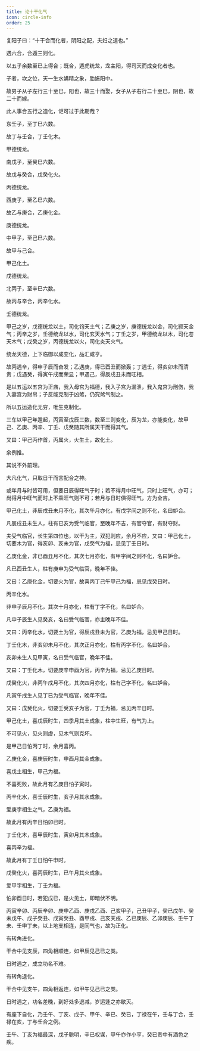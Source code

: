 ```yaml
---
title: 论十干化气
icon: circle-info
order: 25
---
```


复阳子曰：“十干合而化者，阴阳之配，夫妇之道也。”

遇六合，合遁三则化。

以五子余数至已上得合；既合，遁虎统龙，龙主阳，得司天而成变化者也。

子者，坎之位，天一生水媾精之象，胎娠阳中。

故男子从子左行三十至巳，阳也，故三十而娶，女子从子右行二十至巳，阴也，故二十而嫁。

此人事合五行之造化，讵可过于此期哉？

东壬子，至丁巳六数。

故丁与壬合，丁壬化木。

甲德统龙。

南戊子，至癸巳六数。

故戊与癸合，戊癸化火。

丙德统龙。

西庚子，至乙巳六数。

故乙与庚合，乙庚化金。

庚德统龙。

中甲子，至己巳六数。

故甲与己合。

甲己化土。

戊德统龙。

北丙子，至辛巳六数。

故丙与辛合，丙辛化水。

壬德统龙。

甲己之岁，戊德统龙以土，司化钧天土气；乙庚之岁，庚德统龙以金，司化颢天金气；丙辛之岁，壬德统龙以水，司化玄天水气；丁壬之岁，甲德统龙以木，司化苍天木气；戊癸之岁，丙德统龙以火，司化炎天火气。

统龙天德，上下临御以成变化，品汇咸亨。

故丙遇辛，得申子辰而奋发；乙遇庚，得已酉丑而掀轰；丁遇壬，得亥卯未而清贵；戊遇癸，得寅午戌而荣显；甲遇己，得辰戌丑未而旺相。

是以五运以五宫为正庙，我入母宫为福德，我入子宫为漏泄，我入鬼宫为刑伤，我入妻宫为财帛；子反能克制于凶煞，仍究煞气制之。

所以五运造化无穷，唯生克制化。

三车以甲己年遁起，丙寅至戊辰三数，数至三则变化，辰为龙，亦能变化，故甲己、乙庚、丙辛、丁壬、戊癸随其所属天干而得其气。

又曰：甲己丙作首，丙属火，火生土，故化土。

余例推。

其说不外前理。

大凡化气，只取日干而言配合之神。

或年月与时皆可用，但要日辰得旺气于时；若不得月中旺气，只时上旺气，亦可；尚得月中旺气而时上不乘旺气则不可；若月与日时俱得旺气，方为全吉。

甲己化土，非辰戌丑未月不化，其次午月亦化，有戊字间之则不化，名曰妒合。

凡辰戌丑未生人，柱有已亥为受气临官，至晚年不吉，有官夺官，有财夺财。

夫受气临官，长生第四位也，以干为主，双犯则应，余月不应，又曰：甲己化土，切要木为官，得亥卯、亥未为官，戊癸气为福，忌见丁壬日时。

乙庚化金，非已酉丑月不化，其次七月亦化，有甲字间之则不化，名曰妒合。

凡已酉丑生人，柱有庚申为受气临官，晚年不佳。

又曰：乙庚化金，切要火为官，故喜丙丁己午甲己为福，忌见戊癸日时。

丙辛化水。

非申子辰月不化，其次十月亦化，柱有丁字不化，名曰妒合。

凡申子辰生人见癸亥，名曰受气临官，亦主晚年不佳。

又曰：丙辛化水，切要土为官，得辰戌丑未为官，乙庚为福，忌见甲己日时。

丁壬化木，非亥卯未月不化，其次正月亦化，柱有丙字不化，名曰妒合。

亥卯未生人见甲寅，名曰受气临官，晚年不佳。

又曰：丁壬化木，切要庚辛申酉为官，丙辛为福，忌见乙庚日时。

戊癸化火，非丙午戌月不化，其次四月亦化，柱有己字不化，名曰妒合。

凡寅午戌生人见丁已为受气临官，晚年不佳。

又曰：戊癸化火，切要壬癸亥子为官，丁壬为福，忌见丙辛日时。

甲己化土，喜戊辰时生，四季月其土成象，柱中生旺，有气为上。

不可见火，见火则虚，见木气则克坏。

是甲己日怕丙丁时，余月喜丙。

乙庚化金，喜庚辰时生，申酉月其金成象。

喜戊土相生，甲己为福。

不喜死败，故此月有乙庚日怕子寅时。

丙辛化水，喜壬辰时生，亥子月其水成象。

爱庚字相生之气，乙庚为福。

故此月有丙辛日怕卯已时。

丁壬化木，喜甲辰时生，寅卯月其木成象。

喜丙辛为福。

故此月有丁壬日怕午申时。

戊癸化火，喜丙辰时生，已午月其火成象。

爱甲字相生，丁壬为福。

怕卯酉日时，若犯戊已，是火见土，即暗伏不明。

丙寅辛卯、丙辰辛卯、庚申乙酉、庚戌乙酉、己亥甲子，己丑甲子，癸已戊午、癸未戊午、戊子癸丑、戊寅癸丑、酉甲戌、己亥天戌、乙已庚辰、乙卯庚辰、壬午丁未、壬申丁未，以上地支相连，是同气也，故为正化。

有转角进化。

干合中见支辰，四角相顺连，如甲辰见己已之类。

日时遇之，成立功名不难。

有转角退化。

干合中见支午，四角相返连，如甲午见己已之类。

日时遇之，功名差晚，到好处多退减，岁运逢之亦歇灭。

有座下自化，乃壬午、丁亥、戊子、甲午、辛已、癸已，丁禄在午，壬与丁合，壬禄在亥，丁与壬合之例。

壬午、丁亥为福最深，戊子聪明，辛已权谋，甲午亦作小亨，癸已贵中有酒色之疾。

